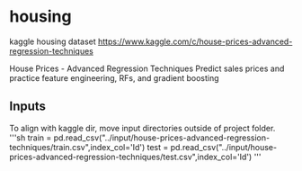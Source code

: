 # housing
 kaggle housing dataset
 https://www.kaggle.com/c/house-prices-advanced-regression-techniques

House Prices - Advanced Regression Techniques
Predict sales prices and practice feature engineering, RFs, and gradient boosting

## Inputs
To align with kaggle dir, move input directories outside of project folder.
'''sh
train = pd.read_csv("../input/house-prices-advanced-regression-techniques/train.csv",index_col='Id')
test = pd.read_csv("../input/house-prices-advanced-regression-techniques/test.csv",index_col='Id')
'''
